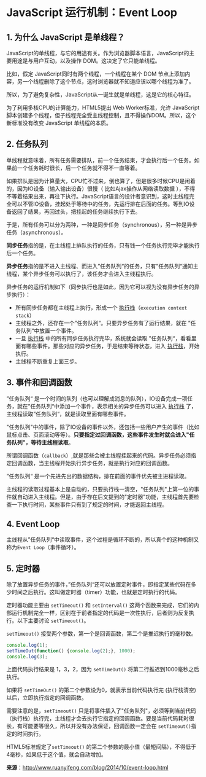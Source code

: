 # JavaScript 运行机制：Event Loop

## 1. 为什么 JavaScript 是单线程？

JavaScript的单线程，与它的用途有关。作为浏览器脚本语言，JavaScript的主要用途是与用户互动，以及操作 DOM。这决定了它只能单线程。

比如，假定 JavaScript同时有两个线程，一个线程在某个 DOM 节点上添加内容，另一个线程删除了这个节点，这时浏览器就不知道应该以哪个线程为准了。

所以，为了避免复杂性，JavaScript从一诞生就是单线程，这是它的核心特征。

为了利用多核CPU的计算能力，HTML5提出 Web Worker标准，允许 JavaScript脚本创建多个线程，但子线程完全受主线程控制，且不得操作DOM。所以，这个新标准没有改变 JavaScript 单线程的本质。

## 2. 任务队列

单线程就意味着，所有任务需要排队，前一个任务结束，才会执行后一个任务。如果前一个任务耗时很长，后一个任务就不得不一直等着。

如果排队是因为计算量大，CPU忙不过来，倒也算了，但是很多时候CPU是闲着的，因为IO设备（输入输出设备）很慢（ 比如Ajax操作从网络读取数据 ），不得不等着结果出来，再往下执行。JavaScript语言的设计者意识到，这时主线程完全可以不管IO设备，挂起处于等待中的任务，先运行排在后面的任务。等到IO设备返回了结果，再回过头，把挂起的任务继续执行下去。

于是，所有任务可以分为两种，一种是同步任务（synchronous），另一种是异步任务（asynchronous）。

**同步任务**指的是，在主线程上排队执行的任务，只有钱一个任务执行完毕才能执行后一个任务。

**异步任务**指的是不进入主线程、而进入”任务队列“的任务，只有”任务队列“通知主线程，某个异步任务可以执行了，该任务才会进入主线程执行。

异步任务的运行机制如下（同步执行也是如此，因为它可以视为没有异步任务的异步执行）：

+ 所有同步任务都在主线程上执行，形成一个 <u>执行栈</u>（`execution context stack`）
+ 主线程之外，还存在一个”任务队列“。只要异步任务有了运行结果，就在 ”任务队列“中放置一个事件。
+ 一旦 <u>执行栈</u> 中的所有同步任务执行完毕，系统就会读取 ”任务队列“，看看里面有哪些事件。那些对应的异步任务，于是结束等待状态，进入 <u>执行栈</u>，开始执行。
+ 主线程不断重复上面三步。



## 3. 事件和回调函数

”任务队列“ 是一个时间的队列（也可以理解成消息的队列），IO设备完成一项任务，就在”任务队列“中添加一个事件，表示相关的异步任务可以进入 <u>执行栈</u> 了，主线程读取”任务队列“，就是读取里面有哪些事件。

"任务队列"中的事件，除了IO设备的事件以外，还包括一些用户产生的事件（比如鼠标点击、页面滚动等等）。**只要指定过回调函数，这些事件发生时就会进入"任务队列"，等待主线程读取**。

所谓回调函数（`callback`）,就是那些会被主线程挂起来的代码。异步任务必须指定回调函数，当主线程开始执行异步任务，就是执行对应的回调函数。

”任务队列“ 是一个先进先出的数据结构，排在前面的事件优先被主进程读取。

主线程的读取过程基本上是自动的，只要执行栈一清空，"任务队列"上第一位的事件就自动进入主线程。但是，由于存在后文提到的"定时器"功能，主线程首先要检查一下执行时间，某些事件只有到了规定的时间，才能返回主线程。



## 4. Event Loop

主线程从”任务队列“中读取事件，这个过程是循环不断的，所以真个的这种机制又称为`Event Loop`（事件循环）。



## 5. 定时器

除了放置异步任务的事件，”任务队列“还可以放置定时事件，即指定某些代码在多少时间之后执行。这叫做定时器（timer）功能，也就是定时执行的代码。

定时器功能主要由 `setTimeout()` 和 `setInterval()` 这两个函数来完成，它们的内部运行机制完全一样，区别在于前者指定的代码是一次性执行，后者则为反复执行。以下主要讨论 `setTimeout()`。

 `setTimeout()` 接受两个参数，第一个是回调函数，第二个是推迟执行的毫秒数。

```js
console.log(1);
setTimeOut(function() {console.log(2);}, 1000);
console.log(3);
```

上面代码执行结果是 1，3，2，因为 `setTimeOut()` 将第二行推迟到1000毫秒之后执行。

如果将 `setTimeOut()` 的第二个参数设为0，就表示当前代码执行完 (执行栈清空) 以后，立即执行指定的回调函数。

需要注意的是，`setTimeout()` 只是将事件插入了"任务队列"，必须等到当前代码（执行栈）执行完，主线程才会去执行它指定的回调函数。要是当前代码耗时很长，有可能要等很久，所以并没有办法保证，回调函数一定会在 `setTimeout()`指定的时间执行。

HTML5标准规定了`setTimeout()` 的第二个参数的最小值（最短间隔），不得低于4毫秒，如果低于这个值，就会自动增加。



**来源**：http://www.ruanyifeng.com/blog/2014/10/event-loop.html

